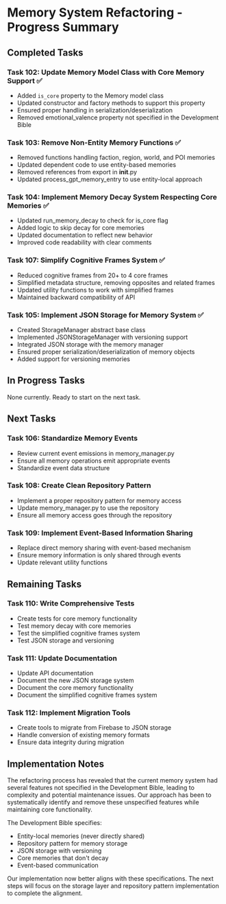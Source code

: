 # Memory System Refactoring - Progress Summary

## Completed Tasks

### Task 102: Update Memory Model Class with Core Memory Support ✅
- Added `is_core` property to the Memory model class
- Updated constructor and factory methods to support this property
- Ensured proper handling in serialization/deserialization
- Removed emotional_valence property not specified in the Development Bible

### Task 103: Remove Non-Entity Memory Functions ✅
- Removed functions handling faction, region, world, and POI memories
- Updated dependent code to use entity-based memories
- Removed references from export in __init__.py
- Updated process_gpt_memory_entry to use entity-local approach

### Task 104: Implement Memory Decay System Respecting Core Memories ✅
- Updated run_memory_decay to check for is_core flag
- Added logic to skip decay for core memories
- Updated documentation to reflect new behavior
- Improved code readability with clear comments

### Task 107: Simplify Cognitive Frames System ✅
- Reduced cognitive frames from 20+ to 4 core frames
- Simplified metadata structure, removing opposites and related frames
- Updated utility functions to work with simplified frames
- Maintained backward compatibility of API

### Task 105: Implement JSON Storage for Memory System ✅
- Created StorageManager abstract base class
- Implemented JSONStorageManager with versioning support
- Integrated JSON storage with the memory manager
- Ensured proper serialization/deserialization of memory objects
- Added support for versioning memories

## In Progress Tasks
None currently. Ready to start on the next task.

## Next Tasks

### Task 106: Standardize Memory Events
- Review current event emissions in memory_manager.py
- Ensure all memory operations emit appropriate events
- Standardize event data structure

### Task 108: Create Clean Repository Pattern
- Implement a proper repository pattern for memory access
- Update memory_manager.py to use the repository
- Ensure all memory access goes through the repository

### Task 109: Implement Event-Based Information Sharing
- Replace direct memory sharing with event-based mechanism
- Ensure memory information is only shared through events
- Update relevant utility functions

## Remaining Tasks

### Task 110: Write Comprehensive Tests
- Create tests for core memory functionality
- Test memory decay with core memories
- Test the simplified cognitive frames system
- Test JSON storage and versioning

### Task 111: Update Documentation
- Update API documentation
- Document the new JSON storage system
- Document the core memory functionality
- Document the simplified cognitive frames system

### Task 112: Implement Migration Tools
- Create tools to migrate from Firebase to JSON storage
- Handle conversion of existing memory formats
- Ensure data integrity during migration

## Implementation Notes

The refactoring process has revealed that the current memory system had several features not specified in the Development Bible, leading to complexity and potential maintenance issues. Our approach has been to systematically identify and remove these unspecified features while maintaining core functionality.

The Development Bible specifies:
- Entity-local memories (never directly shared)
- Repository pattern for memory storage
- JSON storage with versioning
- Core memories that don't decay
- Event-based communication

Our implementation now better aligns with these specifications. The next steps will focus on the storage layer and repository pattern implementation to complete the alignment. 